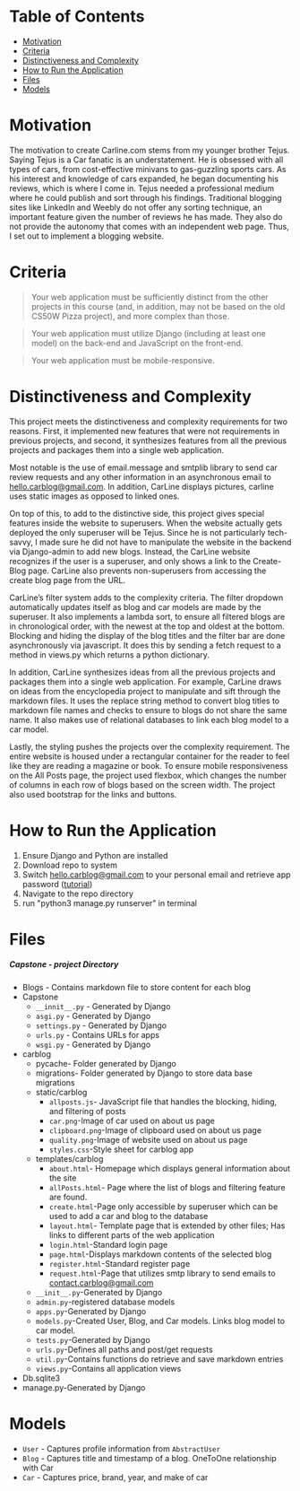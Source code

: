 # Table of Contents
* [Motivation](#motivation)
* [Criteria](#Criteria)
* [Distinctiveness and Complexity](#Distinctiveness-and-Complexity)
* [How to Run the Application](#How-to-Run-the-Application)
* [Files](#Files)
* [Models](#Models)

# Motivation

The motivation to create Carline.com stems from my younger brother Tejus. Saying Tejus is a Car fanatic is an understatement. He is obsessed with all types of cars, from cost-effective minivans to gas-guzzling sports cars. As his interest and knowledge of cars expanded,  he began documenting his reviews, which is where I come in. Tejus needed a professional medium where he could publish and sort through his findings. Traditional blogging sites like LinkedIn and Weebly do not offer any sorting technique, an important feature given the number of reviews he has made. They also do not provide the autonomy that comes with an independent web page. Thus, I set out to implement a blogging website.

# Criteria
> Your web application must be sufficiently distinct from the other projects in this course (and, in addition, may not be based on the old CS50W Pizza project), and more complex than those.

> Your web application must utilize Django (including at least one model) on the back-end and JavaScript on the front-end.

>Your web application must be mobile-responsive.

# Distinctiveness and Complexity

This project meets the distinctiveness and complexity requirements for two reasons. First, it implemented new features that were not requirements in previous projects, and second, it synthesizes features from all the previous projects and packages them into a single web application.

Most notable is the use of email.message and smtplib library to send car review requests and any other information in an asynchronous email to hello.carblog@gmail.com. In addition, CarLine displays pictures, carline uses static images as opposed to linked ones.

On top of this, to add to the distinctive side, this project gives special features inside the website to superusers. When the website actually gets deployed the only superuser will be Tejus. Since he is not particularly tech-savvy, I made sure he did not have to manipulate the website in the backend via Django-admin to add new blogs. Instead, the CarLine website recognizes if the user is a superuser, and only shows a link to the Create-Blog page. CarLine also prevents non-superusers from accessing the create blog page from the URL.

CarLine’s filter system adds to the complexity criteria. The filter dropdown automatically updates itself as blog and car models are made by the superuser. It also implements a lambda sort, to ensure all filtered blogs are in chronological order, with the newest at the top and oldest at the bottom. Blocking and hiding the display of the blog titles and the filter bar are done asynchronously via javascript. It does this by sending a fetch request to a method in views.py which returns a python dictionary.

In addition, CarLine synthesizes ideas from all the previous projects and packages them into a single web application. For example, CarLine draws on ideas from the encyclopedia project to manipulate and sift through the markdown files. It uses the replace string method to convert blog titles to markdown file names and checks to ensure to blogs do not share the same name. It also makes use of relational databases to link each blog model to a car model.

Lastly, the styling pushes the projects over the complexity requirement. The entire website is housed under a rectangular container for the reader to feel like they are reading a magazine or book. To ensure mobile responsiveness on the All Posts page, the project used flexbox, which changes the number of columns in each row of blogs based on the screen width. The project also used bootstrap for the links and buttons.


# How to Run the Application
1) Ensure Django and Python are installed
2) Download repo to system
3) Switch hello.carblog@gmail.com to your personal email and retrieve app password ([tutorial](https://www.youtube.com/watch?v=g_j6ILT-X0k&t=280s))
3) Navigate to the repo directory
4) run "python3 manage.py runserver" in terminal

# Files

##### Capstone - project Directory

* Blogs - Contains markdown file to store content for each blog
* Capstone
    * `__innit__.py` - Generated by Django
    * `asgi.py` - Generated by Django
    * `settings.py` - Generated by Django
    * `urls.py` - Contains URLs for apps
    * `wsgi.py` - Generated by Django
* carblog
    * pycache- Folder generated by Django
    * migrations- Folder generated by Django to store data base migrations
    * static/carblog
        * `allposts.js`- JavaScript file that handles the blocking, hiding, and filtering of posts
        * `car.png`-Image of car used on about us page
        * `clipboard.png`-Image of clipboard used on about us page
        * `quality.png`-Image of website used on about us page
        * `styles.css`-Style sheet for carblog app
    * templates/carblog
        * `about.html`- Homepage which displays general information about the site
        * `allPosts.html`- Page where the list of blogs and filtering feature are found.
        * `create.html`-Page only accessible by superuser which can be used to add a car and blog to the database
        * `layout.html`- Template page that is extended by other files; Has links to different parts of the web application
        * `login.html`-Standard login page
        * `page.html`-Displays markdown contents of the selected blog
        * `register.html`-Standard register page
        * `request.html`-Page that utilizes smtp library to send emails to contact.carblog@gmail.com
    * `__init__.py`-Generated by Django
    * `admin.py`-registered database models
    * `apps.py`-Generated by Django
    * `models.py`-Created User, Blog, and Car models. Links blog model to car model.
    * `tests.py`-Generated by Django
    * `urls.py`-Defines all paths and post/get requests
    * `util.py`-Contains functions do retrieve and save markdown entries
    * `views.py`-Contains all application views
* Db.sqlite3
* manage.py-Generated by Django

# Models

* `User` - Captures profile information from `AbstractUser`
* `Blog` - Captures title and timestamp of a blog. OneToOne relationship with Car
* `Car` - Captures price, brand, year, and make of car
